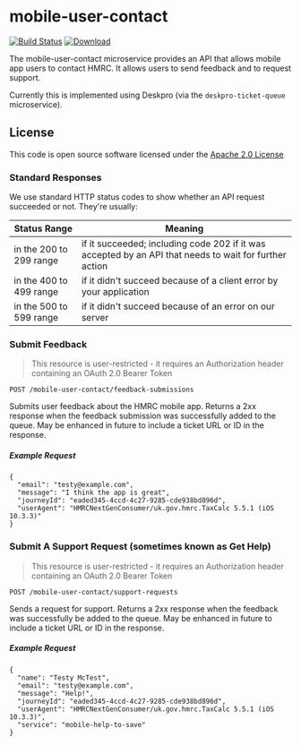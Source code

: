 # mobile-user-contact

[![Build Status](https://travis-ci.org/hmrc/mobile-user-contact.svg)](https://travis-ci.org/hmrc/mobile-user-contact) [ ![Download](https://api.bintray.com/packages/hmrc/releases/mobile-user-contact/images/download.svg) ](https://bintray.com/hmrc/releases/mobile-user-contact/_latestVersion)

The mobile-user-contact microservice provides an API that allows mobile app users to contact HMRC. It allows users to send feedback and to request support.

Currently this is implemented using Deskpro (via the `deskpro-ticket-queue` microservice).

## License

This code is open source software licensed under the [Apache 2.0 License]("http://www.apache.org/licenses/LICENSE-2.0.html")

### Standard Responses

We use standard HTTP status codes to show whether an API request succeeded or not. They're usually:

|Status Range| Meaning |
|------------|--------|
|in the 200 to 299 range| if it succeeded; including code 202 if it was accepted by an API that needs to wait for further action|
|in the 400 to 499 range| if it didn't succeed because of a client error by your application|
|in the 500 to 599 range| if it didn't succeed because of an error on our server|

###  Submit Feedback
>This resource is user-restricted - it requires an Authorization header containing an OAuth 2.0 Bearer Token
```
POST /mobile-user-contact/feedback-submissions
```

Submits user feedback about the HMRC mobile app. Returns a 2xx response when the feedback submission was successfully added to the queue. May be enhanced in future to include a ticket URL or ID in the response.
##### Example Request
```
{
  "email": "testy@example.com",
  "message": "I think the app is great",
  "journeyId": "eaded345-4ccd-4c27-9285-cde938bd896d",
  "userAgent": "HMRCNextGenConsumer/uk.gov.hmrc.TaxCalc 5.5.1 (iOS 10.3.3)"
}
```

### Submit A Support Request (sometimes known as Get Help)
>This resource is user-restricted - it requires an Authorization header containing an OAuth 2.0 Bearer Token
```
POST /mobile-user-contact/support-requests

```

Sends a request for support. Returns a 2xx response when the feedback was successfully be added to the queue. May be enhanced in future to include a ticket URL or ID in the response.

##### Example Request
```
{
  "name": "Testy McTest",
  "email": "testy@example.com",
  "message": "Help!",
  "journeyId": "eaded345-4ccd-4c27-9285-cde938bd896d",
  "userAgent": "HMRCNextGenConsumer/uk.gov.hmrc.TaxCalc 5.5.1 (iOS 10.3.3)",
  "service": "mobile-help-to-save"
}
```